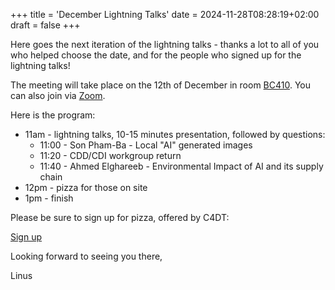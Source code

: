 +++
title = 'December Lightning Talks'
date = 2024-11-28T08:28:19+02:00
draft = false
+++

Here goes the next iteration of the lightning talks - thanks a lot to all of you who
helped choose the date, and for the people who signed up for the lightning talks!

The meeting will take place on the 12th of December in room
[BC410](https://plan.epfl.ch/?room==BC%20410).
You can also join via
[Zoom](https://epfl.zoom.us/j/61855575647?pwd=UwKq4Xf0J4lbsxwyewq0lgocavHf22.1).

Here is the program:
- 11am - lightning talks, 10-15 minutes presentation, followed by questions:
  - 11:00 - Son Pham-Ba - Local "AI" generated images
  - 11:20 - CDD/CDI workgroup return
  - 11:40 - Ahmed Elghareeb - Environmental Impact of AI and its supply chain
- 12pm - pizza for those on site
- 1pm - finish

Please be sure to sign up for pizza, offered by C4DT:

[Sign up](https://cryptpad.c4dt.org/form/#/2/form/view/j5FAch+vhzRfG9PFyYaz8OOSVQdgiby9SGrX5B7GN2I/)

Looking forward to seeing you there,

Linus
